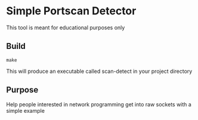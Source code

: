 # Simple Portscan Detector

This tool is meant for educational purposes only

## Build

```
make
```

This will produce an executable called scan-detect in your project directory

## Purpose

Help people interested in network programming get into raw sockets with a simple example
